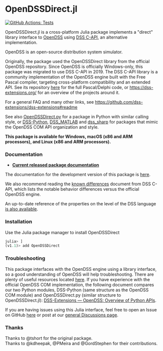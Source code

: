 # OpenDSSDirect.jl

[![GitHub Actions: Tests](https://github.com/dss-extensions/OpenDSSDirect.jl/workflows/CI/badge.svg)](https://github.com/dss-extensions/OpenDSSDirect.jl/actions/workflows/ci.yml)

OpenDSSDirect.jl is a cross-platform Julia package implements a "direct" library interface to [OpenDSS](http://smartgrid.epri.com/SimulationTool.aspx) using [DSS C-API](https://github.com/dss-extensions/dss_capi/), an alternative implementation.

OpenDSS is an open-source distribution system simulator.

Originally, the package used the OpenDSSDirect library from the official OpenDSS repository. Since OpenDSS is officially Windows-only, this package was migrated to use DSS C-API in 2019. The DSS C-API library is a community implementation of the OpenDSS engine built with the Free Pascal compiler, targeting cross-platform compatibility and an extended API. See its repository [here](https://github.com/dss-extensions/dss_capi) for the full Pascal/Delphi code, or https://dss-extensions.org/ for an overview of the projects around it.

For a general FAQ and many other links, see https://github.com/dss-extensions/dss-extensions#readme

See also [OpenDSSDirect.py](https://github.com/dss-extensions/OpenDSSDirect.py) for a package in Python with similar calling style, or [DSS-Python](https://github.com/dss-extensions/dss_python), [DSS_MATLAB](https://github.com/dss-extensions/dss_matlab) and [dss_sharp](https://github.com/dss-extensions/dss_sharp) for packages that mimic the OpenDSS COM API organization and style.

**This package is available for Windows, macOS (x86 and ARM processors), and Linux (x86 and ARM processors).**

### Documentation

* **[Current released package documentation](https://dss-extensions.github.io/OpenDSSDirect.jl/stable/)**

The documentation for the development version of this package is [here](https://dss-extensions.github.io/OpenDSSDirect.jl/latest/).

We also recommend reading the [known differences](https://github.com/dss-extensions/dss_capi/blob/master/docs/known_differences.md) document from DSS C-API, which lists the notable behavior differences versus the official OpenDSS engine.

An up-to-date reference of the properties on the level of the DSS language [is also available](https://github.com/dss-extensions/dss_capi/blob/master/docs/dss_properties.md).

### Installation

Use the Julia package manager to install OpenDSSDirect

```julia
julia> ]
(v1.1)> add OpenDSSDirect
```

### Troubleshooting

This package interfaces with the OpenDSS engine using a library interface, so a good understanding of OpenDSS will help troubleshooting.
There are plenty of useful resources located [here](https://sourceforge.net/p/electricdss/code/HEAD/tree/trunk/Version8/Doc/). If you
have experience with the official OpenDSS COM implementation, the following document compares our two Python modules, DSS-Python 
(same structure as the OpenDSS COM module) and OpenDSSDirect.py (similar structure to OpenDSSDirect.jl): 
[DSS-Extensions — OpenDSS: Overview of Python APIs](https://dss-extensions.org/python_apis.html).

If you are having issues using this Julia interface, feel free to open an Issue on GitHub [here](https://github.com/dss-extensions/OpenDSSDirect.jl/issues/new) or
post at our [general Discussions page](https://github.com/orgs/dss-extensions/discussions/categories/general).

### Thanks

Thanks to @tshort for the original package.  
Thanks to @kdheepak, @PMeira and @GordStephen for their contributions.
